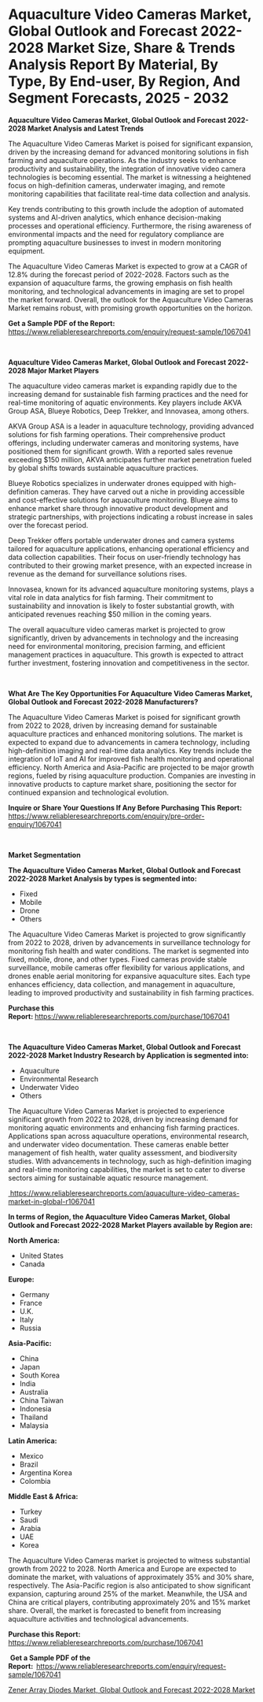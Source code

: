 <p><h1>Aquaculture Video Cameras Market, Global Outlook and Forecast 2022-2028 Market Size, Share & Trends Analysis Report By Material, By Type, By End-user, By Region, And Segment Forecasts, 2025 - 2032</h1></p><p><strong>Aquaculture Video Cameras Market, Global Outlook and Forecast 2022-2028 Market Analysis and Latest Trends</strong></p>
<p><p>The Aquaculture Video Cameras Market is poised for significant expansion, driven by the increasing demand for advanced monitoring solutions in fish farming and aquaculture operations. As the industry seeks to enhance productivity and sustainability, the integration of innovative video camera technologies is becoming essential. The market is witnessing a heightened focus on high-definition cameras, underwater imaging, and remote monitoring capabilities that facilitate real-time data collection and analysis.</p><p>Key trends contributing to this growth include the adoption of automated systems and AI-driven analytics, which enhance decision-making processes and operational efficiency. Furthermore, the rising awareness of environmental impacts and the need for regulatory compliance are prompting aquaculture businesses to invest in modern monitoring equipment.</p><p>The Aquaculture Video Cameras Market is expected to grow at a CAGR of 12.8% during the forecast period of 2022-2028. Factors such as the expansion of aquaculture farms, the growing emphasis on fish health monitoring, and technological advancements in imaging are set to propel the market forward. Overall, the outlook for the Aquaculture Video Cameras Market remains robust, with promising growth opportunities on the horizon.</p></p>
<p><strong>Get a Sample PDF of the Report:&nbsp;</strong> <a href="https://www.reliableresearchreports.com/enquiry/request-sample/1067041?utm_campaign=2222&utm_medium=2&utm_source=Github&utm_content=ia&utm_term=21032025&utm_id=aquaculture-video-cameras-market-global-outlook-and-forecast-2022-2028">https://www.reliableresearchreports.com/enquiry/request-sample/1067041</a></p>
<p>&nbsp;</p>
<p><strong>Aquaculture Video Cameras Market, Global Outlook and Forecast 2022-2028 Major Market Players</strong></p>
<p><p>The aquaculture video cameras market is expanding rapidly due to the increasing demand for sustainable fish farming practices and the need for real-time monitoring of aquatic environments. Key players include AKVA Group ASA, Blueye Robotics, Deep Trekker, and Innovasea, among others. </p><p>AKVA Group ASA is a leader in aquaculture technology, providing advanced solutions for fish farming operations. Their comprehensive product offerings, including underwater cameras and monitoring systems, have positioned them for significant growth. With a reported sales revenue exceeding $150 million, AKVA anticipates further market penetration fueled by global shifts towards sustainable aquaculture practices.</p><p>Blueye Robotics specializes in underwater drones equipped with high-definition cameras. They have carved out a niche in providing accessible and cost-effective solutions for aquaculture monitoring. Blueye aims to enhance market share through innovative product development and strategic partnerships, with projections indicating a robust increase in sales over the forecast period.</p><p>Deep Trekker offers portable underwater drones and camera systems tailored for aquaculture applications, enhancing operational efficiency and data collection capabilities. Their focus on user-friendly technology has contributed to their growing market presence, with an expected increase in revenue as the demand for surveillance solutions rises.</p><p>Innovasea, known for its advanced aquaculture monitoring systems, plays a vital role in data analytics for fish farming. Their commitment to sustainability and innovation is likely to foster substantial growth, with anticipated revenues reaching $50 million in the coming years.</p><p>The overall aquaculture video cameras market is projected to grow significantly, driven by advancements in technology and the increasing need for environmental monitoring, precision farming, and efficient management practices in aquaculture. This growth is expected to attract further investment, fostering innovation and competitiveness in the sector.</p></p>
<p>&nbsp;</p>
<p><strong>What Are The Key Opportunities For Aquaculture Video Cameras Market, Global Outlook and Forecast 2022-2028 Manufacturers?</strong></p>
<p><p>The Aquaculture Video Cameras Market is poised for significant growth from 2022 to 2028, driven by increasing demand for sustainable aquaculture practices and enhanced monitoring solutions. The market is expected to expand due to advancements in camera technology, including high-definition imaging and real-time data analytics. Key trends include the integration of IoT and AI for improved fish health monitoring and operational efficiency. North America and Asia-Pacific are projected to be major growth regions, fueled by rising aquaculture production. Companies are investing in innovative products to capture market share, positioning the sector for continued expansion and technological evolution.</p></p>
<p><strong>Inquire or Share Your Questions If Any Before Purchasing This Report:</strong> <a href="https://www.reliableresearchreports.com/enquiry/pre-order-enquiry/1067041?utm_campaign=2222&utm_medium=2&utm_source=Github&utm_content=ia&utm_term=21032025&utm_id=aquaculture-video-cameras-market-global-outlook-and-forecast-2022-2028">https://www.reliableresearchreports.com/enquiry/pre-order-enquiry/1067041</a></p>
<p>&nbsp;</p>
<p><strong>Market Segmentation</strong></p>
<p><strong>The Aquaculture Video Cameras Market, Global Outlook and Forecast 2022-2028 Market Analysis by types is segmented into:</strong></p>
<p><ul><li>Fixed</li><li>Mobile</li><li>Drone</li><li>Others</li></ul></p>
<p><p>The Aquaculture Video Cameras Market is projected to grow significantly from 2022 to 2028, driven by advancements in surveillance technology for monitoring fish health and water conditions. The market is segmented into fixed, mobile, drone, and other types. Fixed cameras provide stable surveillance, mobile cameras offer flexibility for various applications, and drones enable aerial monitoring for expansive aquaculture sites. Each type enhances efficiency, data collection, and management in aquaculture, leading to improved productivity and sustainability in fish farming practices.</p></p>
<p><strong>Purchase this Report:&nbsp;</strong><a href="https://www.reliableresearchreports.com/purchase/1067041?utm_campaign=2222&utm_medium=2&utm_source=Github&utm_content=ia&utm_term=21032025&utm_id=aquaculture-video-cameras-market-global-outlook-and-forecast-2022-2028">https://www.reliableresearchreports.com/purchase/1067041</a></p>
<p>&nbsp;</p>
<p><strong>The Aquaculture Video Cameras Market, Global Outlook and Forecast 2022-2028 Market Industry Research by Application is segmented into:</strong></p>
<p><ul><li>Aquaculture</li><li>Environmental Research</li><li>Underwater Video</li><li>Others</li></ul></p>
<p><p>The Aquaculture Video Cameras Market is projected to experience significant growth from 2022 to 2028, driven by increasing demand for monitoring aquatic environments and enhancing fish farming practices. Applications span across aquaculture operations, environmental research, and underwater video documentation. These cameras enable better management of fish health, water quality assessment, and biodiversity studies. With advancements in technology, such as high-definition imaging and real-time monitoring capabilities, the market is set to cater to diverse sectors aiming for sustainable aquatic resource management.</p></p>
<p><a href="https://www.reliableresearchreports.com/aquaculture-video-cameras-market-in-global-r1067041?utm_campaign=2222&utm_medium=2&utm_source=Github&utm_content=ia&utm_term=21032025&utm_id=aquaculture-video-cameras-market-global-outlook-and-forecast-2022-2028">&nbsp;https://www.reliableresearchreports.com/aquaculture-video-cameras-market-in-global-r1067041</a></p>
<p><strong>In terms of Region, the Aquaculture Video Cameras Market, Global Outlook and Forecast 2022-2028 Market Players available by Region are:</strong></p>
<p>
    <p> <strong> North America: </strong>
        <ul>
            <li>United States</li>
            <li>Canada</li>
        </ul>
        </p> 
    <p> <strong> Europe: </strong>
        <ul>
            <li>Germany</li>
            <li>France</li>
            <li>U.K.</li>
            <li>Italy</li>
            <li>Russia</li>
        </ul>
        </p> 
    <p> <strong> Asia-Pacific: </strong>
        <ul>
            <li>China</li>
            <li>Japan</li>
            <li>South Korea</li>
            <li>India</li>
            <li>Australia</li>
            <li>China Taiwan</li>
            <li>Indonesia</li>
            <li>Thailand</li>
            <li>Malaysia</li>
        </ul>
        </p> 
    <p> <strong> Latin America: </strong>
        <ul>
            <li>Mexico</li>
            <li>Brazil</li>
            <li>Argentina Korea</li>
            <li>Colombia</li>
        </ul>
        </p> 
    <p> <strong> Middle East & Africa: </strong>
        <ul>
            <li>Turkey</li>
            <li>Saudi</li>
            <li>Arabia</li>
            <li>UAE</li>
            <li>Korea</li>
        </ul>
    </p>
    </p>
<p><p>The Aquaculture Video Cameras market is projected to witness substantial growth from 2022 to 2028. North America and Europe are expected to dominate the market, with valuations of approximately 35% and 30% share, respectively. The Asia-Pacific region is also anticipated to show significant expansion, capturing around 25% of the market. Meanwhile, the USA and China are critical players, contributing approximately 20% and 15% market share. Overall, the market is forecasted to benefit from increasing aquaculture activities and technological advancements.</p></p>
<p><strong>Purchase this Report: </strong><a href="https://www.reliableresearchreports.com/purchase/1067041?utm_campaign=2222&utm_medium=2&utm_source=Github&utm_content=ia&utm_term=21032025&utm_id=aquaculture-video-cameras-market-global-outlook-and-forecast-2022-2028">https://www.reliableresearchreports.com/purchase/1067041</a></p>
<p>&nbsp;<strong>Get a Sample PDF of the Report:&nbsp;&nbsp;</strong><a href="https://www.reliableresearchreports.com/enquiry/request-sample/1067041?utm_campaign=2222&utm_medium=2&utm_source=Github&utm_content=ia&utm_term=21032025&utm_id=aquaculture-video-cameras-market-global-outlook-and-forecast-2022-2028">https://www.reliableresearchreports.com/enquiry/request-sample/1067041</a></p>
<p><strong></strong></p>
<p><p><a href="https://github.com/asoauoldag3n/Market-Research-Report-List-1/blob/main/zener-array-diodes-market-global-outlook-and-forecast-2022-2028-market.md?utm_campaign=2222&utm_medium=2&utm_source=Github&utm_content=ia&utm_term=21032025&utm_id=aquaculture-video-cameras-market-global-outlook-and-forecast-2022-2028">Zener Array Diodes Market, Global Outlook and Forecast 2022-2028 Market</a></p></p>